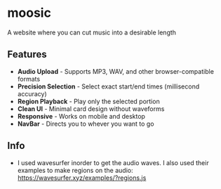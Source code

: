 # moosic

A website where you can cut music into a desirable length 

## Features

- **Audio Upload** - Supports MP3, WAV, and other browser-compatible formats
- **Precision Selection** - Select exact start/end times (millisecond accuracy)
- **Region Playback** - Play only the selected portion
- **Clean UI** - Minimal card design without waveforms
- **Responsive** - Works on mobile and desktop
- **NavBar** - Directs you to whever you want to go

## Info

- I used wavesurfer inorder to get the audio waves. I also used their examples to make regions on the audio:
https://wavesurfer.xyz/examples/?regions.js